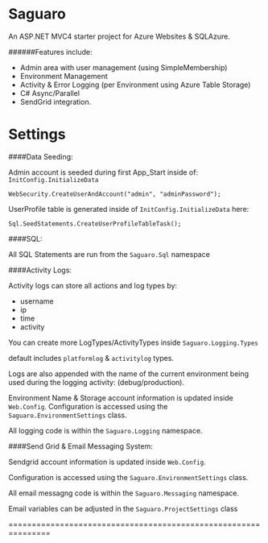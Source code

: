 Saguaro
=======

An ASP.NET MVC4 starter project for Azure Websites & SQLAzure.

######Features include:

* Admin area with user management (using SimpleMembership)
* Environment Management
* Activity &amp; Error Logging (per Environment using Azure Table Storage)
* C# Async/Parallel
* SendGrid integration.



Settings
========



####Data Seeding:

Admin account is seeded during first App_Start inside of: `InitConfig.InitializeData`

    WebSecurity.CreateUserAndAccount("admin", "adminPassword");

UserProfile table is generated inside of `InitConfig.InitializeData` here:

    Sql.SeedStatements.CreateUserProfileTableTask();


####SQL:

All SQL Statements are run from the `Saguaro.Sql` namespace

####Activity Logs:

Activity logs can store all actions and log types by:
* username
* ip
* time
* activity

You can create more LogTypes/ActivityTypes inside `Saguaro.Logging.Types`

default includes `platformlog` & `activitylog` types.

Logs are also appended with the name of the current environment being used during the logging activity: (debug/production).

Environment Name & Storage account information is updated inside `Web.Config`. Configuration is accessed using the `Saguaro.EnvironmentSettings` class.

All logging code is within the `Saguaro.Logging` namespace.




####Send Grid & Email Messaging System:


Sendgrid account information is updated inside `Web.Config`.

Configuration is accessed using the `Saguaro.EnvironmentSettings` class.

All email messagng code is within the `Saguaro.Messaging` namespace.

Email variables can be adjusted in the `Saguaro.ProjectSettings` class

===============================================================
